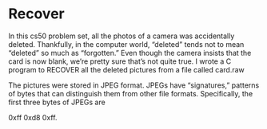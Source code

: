 # Recover

In this cs50 problem set, all the photos of a camera was accidentally deleted. Thankfully, in the computer world, “deleted” tends not to mean “deleted” so much as “forgotten.” Even though the camera insists that the card is now blank, we’re pretty sure that’s not quite true. I wrote a C program to RECOVER all the deleted pictures from a file called card.raw

The pictures were stored in JPEG format. JPEGs  have “signatures,” patterns of bytes that can distinguish them from other file formats. Specifically, the first three bytes of JPEGs are

0xff 0xd8 0xff.
